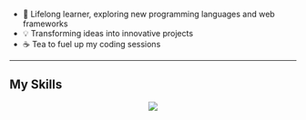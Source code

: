 


- 🌱 Lifelong learner, exploring new programming languages and web frameworks
- 💡 Transforming ideas into innovative projects
- ☕ Tea to fuel up my coding sessions

------

<h2>My Skills</h2>
<p align="center">
  <a href="https://skillicons.dev">
 <img src="https://skillicons.dev/icons?i=html,react,css,js,nodejs,mongodb,express,bootstrap,figma,postman,docker,azure,py,selenium,vscode&theme=light&perline=6"/>
  </a>
</p>


  



